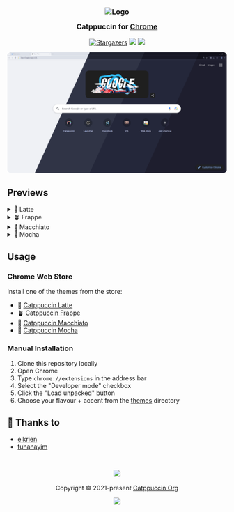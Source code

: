 <h3 align="center">
	<img src="https://raw.githubusercontent.com/catppuccin/catppuccin/main/assets/logos/exports/1544x1544_circle.png" width="100" alt="Logo"/><br/>
	<img src="https://raw.githubusercontent.com/catppuccin/catppuccin/main/assets/misc/transparent.png" height="30" width="0px"/>
	Catppuccin for <a href="https://www.google.com/chrome">Chrome</a>
	<img src="https://raw.githubusercontent.com/catppuccin/catppuccin/main/assets/misc/transparent.png" height="30" width="0px"/>
</h3>
<p align="center">
    <a href="https://github.com/catppuccin/chrome/stargazers"><img alt="Stargazers" src="https://img.shields.io/github/stars/catppuccin/chrome?colorA=363a4f&colorB=b7bdf8&style=for-the-badge"></a>
    <a href="https://github.com/catppuccin/chrome/issues"><img src="https://img.shields.io/github/issues/catppuccin/chrome?colorA=363a4f&colorB=f5a97f&style=for-the-badge"></a>
    <a href="https://github.com/catppuccin/chrome/contributors"><img src="https://img.shields.io/github/contributors/catppuccin/chrome?colorA=363a4f&colorB=a6da95&style=for-the-badge"></a>
</p>

<p align="center">
  <img src="./assets/preview.webp"/>
</p>

## Previews

<details>
<summary>🌻 Latte</summary>
  <img src="./assets/latte.webp"/>
</details>
<details>
<summary>🪴 Frappé</summary>
  <img src="./assets/frappe.webp"/>
</details>
<details>
<summary>🌺 Macchiato</summary>
  <img src="./assets/macchiato.webp"/>
</details>
<details>
<summary>🌿 Mocha</summary>
  <img src="./assets/mocha.webp"/>
</details>

## Usage

### Chrome Web Store

Install one of the themes from the store:

- 🌻 [Catppuccin Latte](https://chrome.google.com/webstore/detail/catppuccin-chrome-theme-l/jhjnalhegpceacdhbplhnakmkdliaddd)
- 🪴 [Catppuccin Frappe](https://chrome.google.com/webstore/detail/catppuccin-chrome-theme-f/olhelnoplefjdmncknfphenjclimckaf)
- 🌺 [Catppuccin Macchiato](https://chrome.google.com/webstore/detail/catppuccin-chrome-theme-m/cmpdlhmnmjhihmcfnigoememnffkimlk)
- 🌿 [Catppuccin Mocha](https://chrome.google.com/webstore/detail/catppuccin-chrome-theme-m/bkkmolkhemgaeaeggcmfbghljjjoofoh)

### Manual Installation

1. Clone this repository locally
2. Open Chrome
3. Type `chrome://extensions` in the address bar
4. Select the "Developer mode" checkbox
5. Click the "Load unpacked" button
6. Choose your flavour + accent from the [themes](./themes) directory

## 💝 Thanks to

- [elkrien](https://github.com/elkrien)
- [tuhanayim](https://github.com/tuhanayim)

&nbsp;

<p align="center"><img src="https://raw.githubusercontent.com/catppuccin/catppuccin/main/assets/footers/gray0_ctp_on_line.svg?sanitize=true" /></p>
<p align="center">Copyright &copy; 2021-present <a href="https://github.com/catppuccin" target="_blank">Catppuccin Org</a>
<p align="center"><a href="https://github.com/catppuccin/catppuccin/blob/main/LICENSE"><img src="https://img.shields.io/static/v1.svg?style=for-the-badge&label=License&message=MIT&logoColor=d9e0ee&colorA=363a4f&colorB=b7bdf8"/></a></p>
